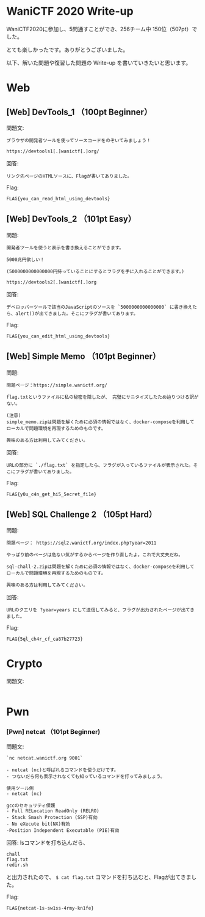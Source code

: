 # WaniCTF 2020 Write-up

WaniCTF2020に参加し、5問通すことができ、256チーム中 150位（507pt）でした。

とても楽しかったです。ありがとうございました。

以下、解いた問題や復習した問題の Write-up を書いていきたいと思います。

# Web

## [Web] DevTools_1 （100pt Beginner）
問題文:
```
ブラウザの開発者ツールを使ってソースコードをのぞいてみましょう！

https://devtools1[.]wanictf[.]org/
```

回答:
```
リンク先ページのHTMLソースに、Flagが書いてありました。
```

Flag:
```
FLAG{you_can_read_html_using_devtools}
```

## [Web] DevTools_2 （101pt Easy）
問題:
```
開発者ツールを使うと表示を書き換えることができます。

5000兆円欲しい！

(5000000000000000円持っていることにするとフラグを手に入れることができます。)

https://devtools2[.]wanictf[.]org
```

回答:
```
デベロッパーツールで該当のJavaScriptのソースを `5000000000000000` に書き換えたら、alert()が出てきました。そこにフラグが書いてあります。
```

Flag:
```
FLAG{you_can_edit_html_using_devtools}
```

## [Web] Simple Memo （101pt Beginner）

問題:
```
問題ページ：https://simple.wanictf.org/

flag.txtというファイルに私の秘密を隠したが、 完璧にサニタイズしたため辿りつける訳がない。

(注意)
simple_memo.zipは問題を解くために必須の情報ではなく、docker-composeを利用してローカルで問題環境を再現するためのものです。

興味のある方は利用してみてください。
```

回答:
```
URLの部分に `./flag.txt` を指定したら、フラグが入っているファイルが表示された。そこにフラグが書いてありました。
```

Flag:
```
FLAG{y0u_c4n_get_hi5_5ecret_fi1e}
```

## [Web] SQL Challenge 2 （105pt Hard）

問題:
```
問題ページ： https://sql2.wanictf.org/index.php?year=2011

やっぱり前のページは危ない気がするからページを作り直したよ。これで大丈夫だね。

sql-chall-2.zipは問題を解くために必須の情報ではなく、docker-composeを利用してローカルで問題環境を再現するためのものです。

興味のある方は利用してみてください。

```

回答:
```
URLのクエリを ?year=years にして送信してみると、フラグが出力されたページが出てきました。
```

Flag:
```
FLAG{5ql_ch4r_cf_ca87b27723}
```


# Crypto

問題文:
```
```

# Pwn

### [Pwn] netcat （101pt Beginner)

問題文:
```
`nc netcat.wanictf.org 9001`

- netcat (nc)と呼ばれるコマンドを使うだけです。
- つないだら何も表示されなくても知っているコマンドを打ってみましょう。

使用ツール例
- netcat (nc)

gccのセキュリティ保護
- Full RELocation ReadOnly (RELRO)
- Stack Smash Protection (SSP)有効
- No eXecute bit(NX)有効
-Position Independent Executable (PIE)有効
```

回答:
lsコマンドを打ち込んだら、
```
chall
flag.txt
redir.sh
```
と出力されたので、
```$ cat flag.txt```
コマンドを打ち込むと、Flagが出てきました。

Flag:
```
FLAG{netcat-1s-sw1ss-4rmy-kn1fe}
```
